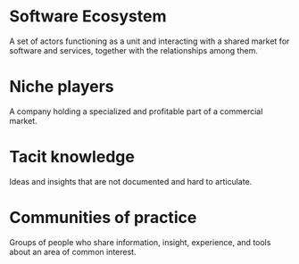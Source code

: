 # Software Ecosystem
A set of actors functioning as a unit and interacting with a shared market for software and services, together with the relationships among them.

# Niche players
A company holding a specialized and profitable part of a commercial market.

# Tacit knowledge
Ideas and insights that are not documented and hard to articulate.

# Communities of practice
Groups of people who share information, insight, experience, and tools about an area of common interest.
